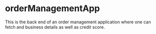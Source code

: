 # orderManagementApp
This is the back end of an order management application where one can fetch and business details as well as credit score.
